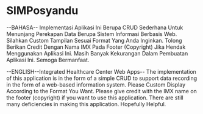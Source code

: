 # SIMPosyandu
--BAHASA--
Implementasi Aplikasi Ini Berupa CRUD Sederhana Untuk Menunjang Perekapan Data Berupa Sistem Informasi Berbasis Web.
Silahkan Custom Tampilan Sesuai Format Yang Anda Inginkan.
Tolong Berikan Credit Dengan Nama IMX Pada Footer (Copyright) Jika Hendak Menggunakan Aplikasi Ini.
Masih Banyak Kekurangan Dalam Pembuatan Aplikasi Ini.
Semoga Bermanfaat.

--ENGLISH--Integrated Healthcare Center Web Apps--
The implementation of this application is in the form of a simple CRUD to support data recording in the form of a web-based information system. 
Please Custom Display According to the Format You Want.
Please give credit with the IMX name on the footer (copyright) if you want to use this application.
There are still many deficiencies in making this application. 
Hopefully Helpful.
